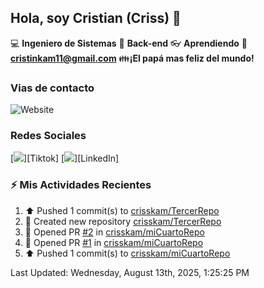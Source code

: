 ## Hola, soy Cristian (Criss) 👋

:computer: **Ingeniero de Sistemas**
:pencil: **Back-end**
:eyeglasses: **Aprendiendo**
:e-mail: **cristinkam11@gmail.com**
:family:**¡El papá mas feliz del mundo!**

### Vias de contacto

![Website](https://github.com/crisskam)

### Redes Sociales

[<img src="./assets/social/Tiktok.png"/>][Tiktok]
[<img src="./assets/social/LinkedIn.png"/>][LinkedIn]

### :zap: Mis Actividades Recientes
<!--RECENT_ACTIVITY:start-->
1. ⬆️ Pushed 1 commit(s) to [crisskam/TercerRepo](https://github.com/crisskam/TercerRepo)<br>
2. 📔 Created new repository [crisskam/TercerRepo](https://github.com/crisskam/TercerRepo)<br>
3. 💪 Opened PR [#2](https://github.com/crisskam/miCuartoRepo/pull/2) in [crisskam/miCuartoRepo](https://github.com/crisskam/miCuartoRepo)<br>
4. 💪 Opened PR [#1](https://github.com/crisskam/miCuartoRepo/pull/1) in [crisskam/miCuartoRepo](https://github.com/crisskam/miCuartoRepo)<br>
5. ⬆️ Pushed 1 commit(s) to [crisskam/miCuartoRepo](https://github.com/crisskam/miCuartoRepo)<br>
<!--RECENT_ACTIVITY:end-->
<!--RECENT_ACTIVITY:last_update-->
Last Updated: Wednesday, August 13th, 2025, 1:25:25 PM
<!--RECENT_ACTIVITY:last_update_end-->
